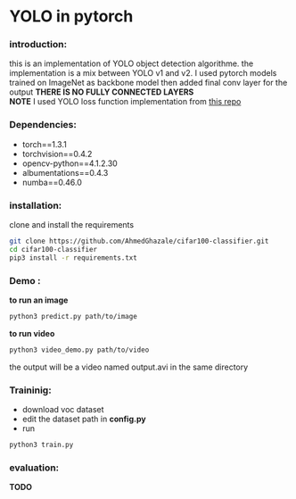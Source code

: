 # YOLO in pytorch

### introduction:
this is an implementation of YOLO object detection algorithme.
the implementation is a mix between YOLO v1 and v2.
I used pytorch models trained on ImageNet as backbone model then added final conv layer for the output  **THERE IS NO FULLY CONNECTED LAYERS**   
**NOTE** I used YOLO loss function implementation from [this repo](https://github.com/xiongzihua/pytorch-YOLO-v1)
### Dependencies:
* torch==1.3.1
* torchvision==0.4.2
* opencv-python==4.1.2.30
* albumentations==0.4.3
* numba==0.46.0
### installation:
clone and install the requirements
```bash
git clone https://github.com/AhmedGhazale/cifar100-classifier.git
cd cifar100-classifier
pip3 install -r requirements.txt
```
### Demo :
**to run an image**
```bash
python3 predict.py path/to/image
```
**to run video**
```bash
python3 video_demo.py path/to/video
```
the output will be a video named output.avi in the same directory

### Traininig:
* download voc dataset
* edit the dataset path in **config.py** 
* run 
```bash
python3 train.py
```
### evaluation:
**TODO**


